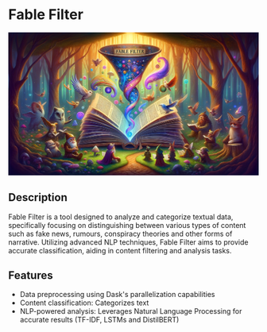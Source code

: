 # Fable Filter

![Fable Filter](Cover.png?raw=true)

## Description
Fable Filter is a tool designed to analyze and categorize textual data, specifically focusing on distinguishing between various types of content such as fake news, rumours, conspiracy theories and other forms of narrative. Utilizing advanced NLP techniques, Fable Filter aims to provide accurate classification, aiding in content filtering and analysis tasks.

## Features
- Data preprocessing using Dask's parallelization capabilities
- Content classification: Categorizes text
- NLP-powered analysis: Leverages Natural Language Processing for accurate results (TF-IDF, LSTMs and DistilBERT)
